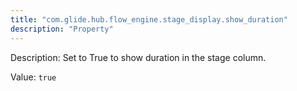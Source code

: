 ```yaml
---
title: "com.glide.hub.flow_engine.stage_display.show_duration"
description: "Property"
---
```


Description: Set to True to show duration in the stage column.

Value: `true`